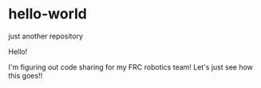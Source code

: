 # hello-world
just another repository

Hello!

I'm figuring out code sharing for my FRC robotics team! 
Let's just see how this goes!!
